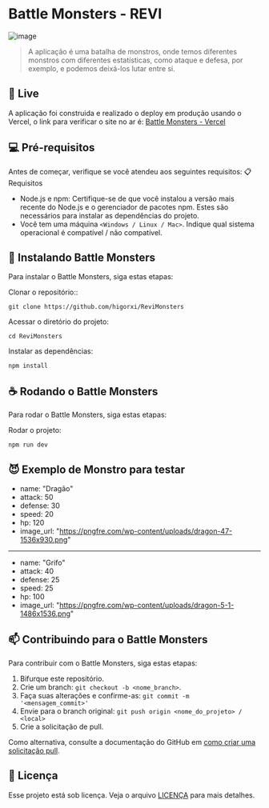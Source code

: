 # Battle Monsters - REVI

![image](https://github.com/user-attachments/assets/7ac42960-23b9-482a-86aa-45e2c94b4246)


> A aplicação é uma batalha de monstros, onde temos diferentes monstros com diferentes estatísticas, como ataque e defesa, por exemplo, e podemos deixá-los lutar entre si.


## 📡 Live

A aplicação foi construida e realizado o deploy em produção usando o Vercel, o link para verificar o site no ar é: [Battle Monsters - Vercel](https://revi-monsters.vercel.app/)

## 💻 Pré-requisitos

Antes de começar, verifique se você atendeu aos seguintes requisitos:
📋 Requisitos

- Node.js e npm: Certifique-se de que você instalou a versão mais recente do Node.js e o gerenciador de pacotes npm. Estes são necessários para instalar as dependências do projeto.
- Você tem uma máquina `<Windows / Linux / Mac>`. Indique qual sistema operacional é compatível / não compatível.

## 🚀 Instalando Battle Monsters

Para instalar o Battle Monsters, siga estas etapas:

Clonar o repositório::

```
git clone https://github.com/higorxi/ReviMonsters
```

Acessar o diretório do projeto:

```
cd ReviMonsters
```

Instalar as dependências:

```
npm install
```

## ☕ Rodando o Battle Monsters

Para rodar o Battle Monsters, siga estas etapas:

Rodar o projeto:

```
npm run dev
```

## 😈 Exemplo de Monstro para testar

- name: "Dragão"
- attack: 50
- defense: 30
- speed: 20
- hp: 120
- image_url: "https://pngfre.com/wp-content/uploads/dragon-47-1536x930.png"
- - - - - - - - - - - - - - - - - - - - - - 
- name: "Grifo"
- attack: 40
- defense: 25
- speed: 25
- hp: 100
- image_url: "https://pngfre.com/wp-content/uploads/dragon-5-1-1486x1536.png"

## 📫 Contribuindo para o Battle Monsters

Para contribuir com o Battle Monsters, siga estas etapas:

1. Bifurque este repositório.
2. Crie um branch: `git checkout -b <nome_branch>`.
3. Faça suas alterações e confirme-as: `git commit -m '<mensagem_commit>'`
4. Envie para o branch original: `git push origin <nome_do_projeto> / <local>`
5. Crie a solicitação de pull.

Como alternativa, consulte a documentação do GitHub em [como criar uma solicitação pull](https://help.github.com/en/github/collaborating-with-issues-and-pull-requests/creating-a-pull-request).

## 📝 Licença

Esse projeto está sob licença. Veja o arquivo [LICENÇA](LICENSE.md) para mais detalhes.
